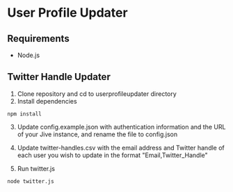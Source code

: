 # User Profile Updater

## Requirements
- Node.js

## Twitter Handle Updater
1. Clone repository and cd to userprofileupdater directory
2. Install dependencies
 ```
 npm install
 ```

3. Update config.example.json with authentication information and the URL of
your Jive instance, and rename the file to config.json

4. Update twitter-handles.csv with the email address and Twitter handle of each
user you wish to update in the format "Email,Twitter_Handle"

5. Run twitter.js
 ```
 node twitter.js
 ```
